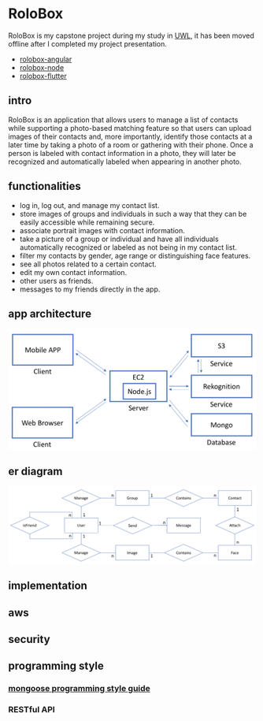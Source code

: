 # RoloBox
RoloBox is my capstone project during my study in [UWL](https://www.uwlax.edu/), it has been moved offline after I completed my project presentation.

- [rolobox-angular](https://github.com/greenlihui/rolobox-angular)
- [rolobox-node](https://github.com/greenlihui/rolobox-node)
- [rolobox-flutter](https://github.com/greenlihui/rolobox-flutter)

## intro
RoloBox is an application that allows users to manage a list of contacts while supporting a photo-based matching feature so that users can upload images of their contacts and, more importantly, identify those contacts at a later time by taking a photo of a room or gathering with their phone. Once a person is labeled with contact information in a photo, they will later be recognized and automatically labeled when appearing in another photo.

## functionalities
- log in, log out, and manage my contact list.
- store images of groups and individuals in such a way that they can be easily accessible while remaining secure.
- associate portrait images with contact information.
- take a picture of a group or individual and have all individuals automatically recognized or labeled as not being in my contact list.
- filter my contacts by gender, age range or distinguishing face features.
- see all photos related to a certain contact.
- edit my own contact information.
- other users as friends.
- messages to my friends directly in the app.

## app architecture
![app architecture](assets/app-architecture.png)

## er diagram
![er diagram](assets/er-diagram.png)

## implementation
## aws

## security


## programming style
### [mongoose programming style guide](https://github.com/Zwimber/mongoose-style-guide#folder-structure)
### RESTful API


